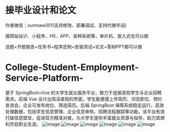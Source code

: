 # 接毕业设计和论文
作者微信：xunmaw001(支持修改、部署调试、支持代做毕设)

接网站设计、小程序、H5、APP、各种系统等，单片机、嵌入式也可以做

选题+开题报告+任务书+程序定制+安装测试+论文+答辩PPT都可以做
# College-Student-Employment-Service-Platform-
基于 SpringBoot+Vue 的大学生就业服务平台，致力于连接高校学生与企业招聘需求。前端 Vue 设计出简洁直观的界面，学生能便捷上传简历、浏览职位、预约宣讲会，企业可发布岗位、筛选简历。后端 SpringBoot 保障系统稳定运行，高效处理数据，包括学生信息管理、企业信息审核、招聘流程跟踪等功能。该平台有效打破信息壁垒，促进双方精准对接，为大学生提供丰富就业资源与指导，助力其顺利开启职业生涯。 
![image](https://github.com/user-attachments/assets/61514ca6-3289-436b-ae44-7ce595e52dd5)
![image](https://github.com/user-attachments/assets/bd75b4d5-de0a-4e86-9639-34cde6578781)
![image](https://github.com/user-attachments/assets/13dfe715-be57-457c-9d03-cd147c95b2c9)
![image](https://github.com/user-attachments/assets/8cf4e5bb-7143-473c-8697-f6f174338d3d)
![image](https://github.com/user-attachments/assets/477a1016-839a-4043-842b-b7b94e3d4152)
![image](https://github.com/user-attachments/assets/8672cebc-71f0-4340-bbd7-d533cc1cce94)
